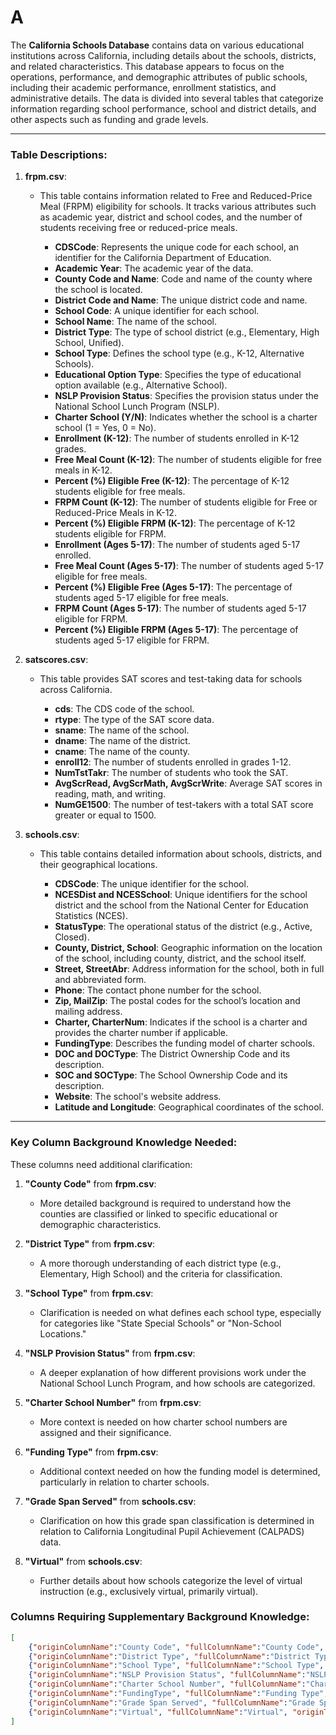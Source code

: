 # A
The **California Schools Database** contains data on various educational institutions across California, including details about the schools, districts, and related characteristics. This database appears to focus on the operations, performance, and demographic attributes of public schools, including their academic performance, enrollment statistics, and administrative details. The data is divided into several tables that categorize information regarding school performance, school and district details, and other aspects such as funding and grade levels.

---

### Table Descriptions:

1. **frpm.csv**:

   * This table contains information related to Free and Reduced-Price Meal (FRPM) eligibility for schools. It tracks various attributes such as academic year, district and school codes, and the number of students receiving free or reduced-price meals.

     * **CDSCode**: Represents the unique code for each school, an identifier for the California Department of Education.
     * **Academic Year**: The academic year of the data.
     * **County Code and Name**: Code and name of the county where the school is located.
     * **District Code and Name**: The unique district code and name.
     * **School Code**: A unique identifier for each school.
     * **School Name**: The name of the school.
     * **District Type**: The type of school district (e.g., Elementary, High School, Unified).
     * **School Type**: Defines the school type (e.g., K-12, Alternative Schools).
     * **Educational Option Type**: Specifies the type of educational option available (e.g., Alternative School).
     * **NSLP Provision Status**: Specifies the provision status under the National School Lunch Program (NSLP).
     * **Charter School (Y/N)**: Indicates whether the school is a charter school (1 = Yes, 0 = No).
     * **Enrollment (K-12)**: The number of students enrolled in K-12 grades.
     * **Free Meal Count (K-12)**: The number of students eligible for free meals in K-12.
     * **Percent (%) Eligible Free (K-12)**: The percentage of K-12 students eligible for free meals.
     * **FRPM Count (K-12)**: The number of students eligible for Free or Reduced-Price Meals in K-12.
     * **Percent (%) Eligible FRPM (K-12)**: The percentage of K-12 students eligible for FRPM.
     * **Enrollment (Ages 5-17)**: The number of students aged 5-17 enrolled.
     * **Free Meal Count (Ages 5-17)**: The number of students aged 5-17 eligible for free meals.
     * **Percent (%) Eligible Free (Ages 5-17)**: The percentage of students aged 5-17 eligible for free meals.
     * **FRPM Count (Ages 5-17)**: The number of students aged 5-17 eligible for FRPM.
     * **Percent (%) Eligible FRPM (Ages 5-17)**: The percentage of students aged 5-17 eligible for FRPM.

2. **satscores.csv**:

   * This table provides SAT scores and test-taking data for schools across California.

     * **cds**: The CDS code of the school.
     * **rtype**: The type of the SAT score data.
     * **sname**: The name of the school.
     * **dname**: The name of the district.
     * **cname**: The name of the county.
     * **enroll12**: The number of students enrolled in grades 1-12.
     * **NumTstTakr**: The number of students who took the SAT.
     * **AvgScrRead, AvgScrMath, AvgScrWrite**: Average SAT scores in reading, math, and writing.
     * **NumGE1500**: The number of test-takers with a total SAT score greater or equal to 1500.

3. **schools.csv**:

   * This table contains detailed information about schools, districts, and their geographical locations.

     * **CDSCode**: The unique identifier for the school.
     * **NCESDist and NCESSchool**: Unique identifiers for the school district and the school from the National Center for Education Statistics (NCES).
     * **StatusType**: The operational status of the district (e.g., Active, Closed).
     * **County, District, School**: Geographic information on the location of the school, including county, district, and the school itself.
     * **Street, StreetAbr**: Address information for the school, both in full and abbreviated form.
     * **Phone**: The contact phone number for the school.
     * **Zip, MailZip**: The postal codes for the school’s location and mailing address.
     * **Charter, CharterNum**: Indicates if the school is a charter and provides the charter number if applicable.
     * **FundingType**: Describes the funding model of charter schools.
     * **DOC and DOCType**: The District Ownership Code and its description.
     * **SOC and SOCType**: The School Ownership Code and its description.
     * **Website**: The school's website address.
     * **Latitude and Longitude**: Geographical coordinates of the school.

---

### Key Column Background Knowledge Needed:

These columns need additional clarification:

1. **"County Code"** from **frpm.csv**:

   * More detailed background is required to understand how the counties are classified or linked to specific educational or demographic characteristics.

2. **"District Type"** from **frpm.csv**:

   * A more thorough understanding of each district type (e.g., Elementary, High School) and the criteria for classification.

3. **"School Type"** from **frpm.csv**:

   * Clarification is needed on what defines each school type, especially for categories like "State Special Schools" or "Non-School Locations."

4. **"NSLP Provision Status"** from **frpm.csv**:

   * A deeper explanation of how different provisions work under the National School Lunch Program, and how schools are categorized.

5. **"Charter School Number"** from **frpm.csv**:

   * More context is needed on how charter school numbers are assigned and their significance.

6. **"Funding Type"** from **frpm.csv**:

   * Additional context needed on how the funding model is determined, particularly in relation to charter schools.

7. **"Grade Span Served"** from **schools.csv**:

   * Clarification on how this grade span classification is determined in relation to California Longitudinal Pupil Achievement (CALPADS) data.

8. **"Virtual"** from **schools.csv**:

   * Further details about how schools categorize the level of virtual instruction (e.g., exclusively virtual, primarily virtual).

### Columns Requiring Supplementary Background Knowledge:

```json
[
    {"originColumnName":"County Code", "fullColumnName":"County Code", "originTable":"frpm.csv"},
    {"originColumnName":"District Type", "fullColumnName":"District Type", "originTable":"frpm.csv"},
    {"originColumnName":"School Type", "fullColumnName":"School Type", "originTable":"frpm.csv"},
    {"originColumnName":"NSLP Provision Status", "fullColumnName":"NSLP Provision Status", "originTable":"frpm.csv"},
    {"originColumnName":"Charter School Number", "fullColumnName":"Charter School Number", "originTable":"frpm.csv"},
    {"originColumnName":"FundingType", "fullColumnName":"Funding Type", "originTable":"schools.csv"},
    {"originColumnName":"Grade Span Served", "fullColumnName":"Grade Span Served", "originTable":"schools.csv"},
    {"originColumnName":"Virtual", "fullColumnName":"Virtual", "originTable":"schools.csv"}
]
```
